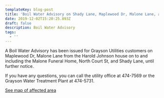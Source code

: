 ```yaml
---
templateKey: blog-post
title: 'Boil Water Advisory on Shady Lane, Maplewood Dr, Malone Lane, and N. Court St'
date: 2019-12-02T15:20:25.893Z
draft: false
description: Boil Water Advisory
tags:
  - ''
---
```

A Boil Water Advisory has been issued for Grayson Utilities customers on Maplewood Dr, Malone Lane from the Harold Johnson house on to and including the Malone Funeral Home, North Court St, and Shady Lane, until further notice. 

If you have any questions, you can call the utility office at 474-7569 or the Grayson Water Treatment Plant at 474-5731.

[See map of affected area](<	/map/?layer=Advisory&feature=0>)
